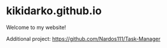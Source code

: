 # kikidarko.github.io

Welcome to my website!

Additional project: https://github.com/Nardos111/Task-Manager
